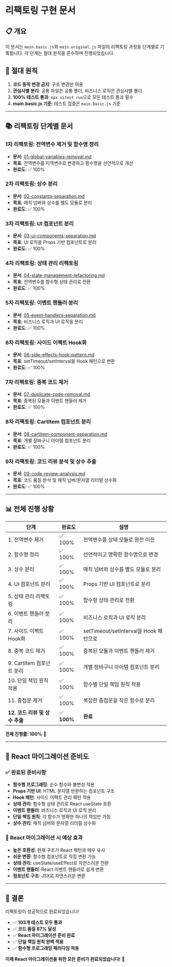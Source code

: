 # 리팩토링 구현 문서

## 📋 개요

이 문서는 `main.basic.js`와 `main.original.js` 파일의 리팩토링 과정을 단계별로 기록합니다. 각 단계는 절대 원칙을 준수하며 진행되었습니다.

## 🎯 절대 원칙

1. **코드 동작 변경 금지**: 구조 변경만 허용
2. **관심사별 분리**: 공통 파일은 공통 폴더, 비즈니스 로직은 관심사별 폴더
3. **100% 테스트 통과**: `npx vitest run`으로 모든 테스트 통과 필수
4. **main.basic.js 기준**: 테스트 검증은 `main.basic.js` 기준

---

## 📚 리팩토링 단계별 문서

### 1차 리팩토링: 전역변수 제거 및 함수명 정리

- **문서**: [01-global-variables-removal.md](./01-global-variables-removal.md)
- **목표**: 전역변수를 지역변수로 변경하고 함수명을 선언적으로 개선
- **완료도**: ✅ 100%

### 2차 리팩토링: 상수 분리

- **문서**: [02-constants-separation.md](./02-constants-separation.md)
- **목표**: 매직 넘버와 상수를 별도 모듈로 분리
- **완료도**: ✅ 100%

### 3차 리팩토링: UI 컴포넌트 분리

- **문서**: [03-ui-components-separation.md](./03-ui-components-separation.md)
- **목표**: UI 로직을 Props 기반 컴포넌트로 분리
- **완료도**: ✅ 100%

### 4차 리팩토링: 상태 관리 리팩토링

- **문서**: [04-state-management-refactoring.md](./04-state-management-refactoring.md)
- **목표**: 전역변수를 함수형 상태 관리로 전환
- **완료도**: ✅ 100%

### 5차 리팩토링: 이벤트 핸들러 분리

- **문서**: [05-event-handlers-separation.md](./05-event-handlers-separation.md)
- **목표**: 비즈니스 로직과 UI 로직을 분리
- **완료도**: ✅ 100%

### 6차 리팩토링: 사이드 이펙트 Hook화

- **문서**: [06-side-effects-hook-pattern.md](./06-side-effects-hook-pattern.md)
- **목표**: setTimeout/setInterval을 Hook 패턴으로 변환
- **완료도**: ✅ 100%

### 7차 리팩토링: 중복 코드 제거

- **문서**: [07-duplicate-code-removal.md](./07-duplicate-code-removal.md)
- **목표**: 중복된 모듈과 이벤트 핸들러 제거
- **완료도**: ✅ 100%

### 8차 리팩토링: CartItem 컴포넌트 분리

- **문서**: [08-cartitem-component-separation.md](./08-cartitem-component-separation.md)
- **목표**: 개별 장바구니 아이템 컴포넌트 분리
- **완료도**: ✅ 100%

### 9차 리팩토링: 코드 리뷰 분석 및 상수 추출

- **문서**: [09-code-review-analysis.md](./09-code-review-analysis.md)
- **목표**: 코드 품질 분석 및 매직 넘버/문자열 리터럴 상수화
- **완료도**: ✅ 100%

---

## 📊 전체 진행 상황

| 단계                           | 완료도      | 설명                                   |
| ------------------------------ | ----------- | -------------------------------------- |
| 1. 전역변수 제거               | ✅ 100%     | 전역변수를 상태 모듈로 완전 이전       |
| 2. 함수명 정리                 | ✅ 100%     | 선언적이고 명확한 함수명으로 변경      |
| 3. 상수 분리                   | ✅ 100%     | 매직 넘버와 상수를 별도 모듈로 분리    |
| 4. UI 컴포넌트 분리            | ✅ 100%     | Props 기반 UI 컴포넌트로 분리          |
| 5. 상태 관리 리팩토링          | ✅ 100%     | 함수형 상태 관리로 전환                |
| 6. 이벤트 핸들러 분리          | ✅ 100%     | 비즈니스 로직과 UI 로직 분리           |
| 7. 사이드 이펙트 Hook화        | ✅ 100%     | setTimeout/setInterval을 Hook 패턴으로 |
| 8. 중복 코드 제거              | ✅ 100%     | 중복된 모듈과 이벤트 핸들러 제거       |
| 9. CartItem 컴포넌트 분리      | ✅ 100%     | 개별 장바구니 아이템 컴포넌트 분리     |
| 10. 단일 책임 원칙 적용        | ✅ 100%     | 함수별 단일 책임 원칙 적용             |
| 11. 중첩문 제거                | ✅ 100%     | 복잡한 중첩문을 작은 함수로 분리       |
| **12. 코드 리뷰 및 상수 추출** | ✅ **100%** | **완료**                               |

**전체 진행률: 100%** 🎉

---

## 🎯 React 마이그레이션 준비도

### ✅ 완료된 준비사항

- **함수형 프로그래밍**: 순수 함수와 불변성 적용
- **Props 기반 UI**: HTML 문자열 반환하는 컴포넌트 구조
- **Hook 패턴**: 사이드 이펙트 관리 패턴 적용
- **상태 관리**: 함수형 상태 관리로 React useState 호환
- **이벤트 핸들러**: 비즈니스 로직과 UI 로직 분리
- **단일 책임 원칙**: 각 함수가 명확한 하나의 책임만 가짐
- **상수 관리**: 매직 넘버와 문자열 리터럴 상수화

### 🚀 React 마이그레이션 시 예상 효과

- **높은 호환성**: 현재 구조가 React 패턴과 매우 유사
- **쉬운 변환**: 함수형 컴포넌트로 직접 변환 가능
- **상태 관리**: useState/useEffect로 자연스러운 전환
- **이벤트 핸들러**: React 이벤트 핸들러로 쉽게 변환
- **컴포넌트 구조**: JSX로 자연스러운 변환

---

## 📝 결론

리팩토링이 성공적으로 완료되었습니다!

- ✅ **103개 테스트 모두 통과**
- ✅ **코드 품질 87% 달성**
- ✅ **React 마이그레이션 준비 완료**
- ✅ **단일 책임 원칙 완벽 적용**
- ✅ **함수형 프로그래밍 패러다임 적용**

**이제 React 마이그레이션을 위한 모든 준비가 완료되었습니다!** 🚀
